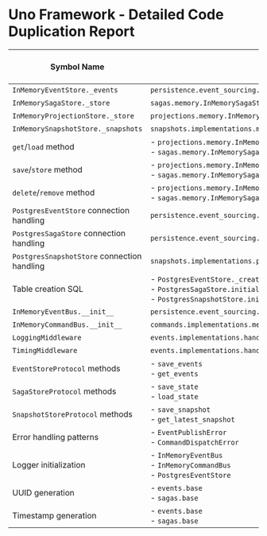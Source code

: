 # Uno Framework - Detailed Code Duplication Report

| Symbol Name | Duplicate Locations | Canonical Location | Fixed (✓/✗) |
|------------|-------------------|-------------------|------------|
| `InMemoryEventStore._events` | `persistence.event_sourcing.implementations.memory.event_store.InMemoryEventStore` | `persistence.base.InMemoryStore` | ✓ |
| `InMemorySagaStore._store` | `sagas.memory.InMemorySagaStore` | `persistence.base.InMemoryStore` | ✗ |
| `InMemoryProjectionStore._store` | `projections.memory.InMemoryProjectionStore` | `persistence.base.InMemoryStore` | ✗ |
| `InMemorySnapshotStore._snapshots` | `snapshots.implementations.memory.snapshot.InMemorySnapshotStore` | `persistence.base.InMemoryStore` | ✗ |
| `get`/`load` method | - `projections.memory.InMemoryProjectionStore.get`<br>- `sagas.memory.InMemorySagaStore.load_state` | `persistence.base.InMemoryStore` | ✗ |
| `save`/`store` method | - `projections.memory.InMemoryProjectionStore.save`<br>- `sagas.memory.InMemorySagaStore.save_state` | `persistence.base.InMemoryStore` | ✗ |
| `delete`/`remove` method | - `projections.memory.InMemoryProjectionStore.delete`<br>- `sagas.memory.InMemorySagaStore.delete_state` | `persistence.base.InMemoryStore` | ✗ |
| `PostgresEventStore` connection handling | `persistence.event_sourcing.implementations.postgres.event_store.PostgresEventStore` | `persistence.base.PostgresStore` | ✗ |
| `PostgresSagaStore` connection handling | `persistence.event_sourcing.implementations.postgres.saga_store.PostgresSagaStore` | `persistence.base.PostgresStore` | ✗ |
| `PostgresSnapshotStore` connection handling | `snapshots.implementations.postgres.snapshot.PostgresSnapshotStore` | `persistence.base.PostgresStore` | ✗ |
| Table creation SQL | - `PostgresEventStore._create_event_table()`<br>- `PostgresSagaStore.initialize()`<br>- `PostgresSnapshotStore.initialize()` | `persistence.base.PostgresStore` | ✗ |
| `InMemoryEventBus.__init__` | `persistence.event_sourcing.implementations.memory.bus.InMemoryEventBus` | `messaging.base.MessageBus` | ✗ |
| `InMemoryCommandBus.__init__` | `commands.implementations.memory_bus.InMemoryCommandBus` | `messaging.base.MessageBus` | ✗ |
| `LoggingMiddleware` | `events.implementations.handlers.middleware.LoggingMiddleware` | `middleware.base.LoggingMiddleware` | ✗ |
| `TimingMiddleware` | `events.implementations.handlers.middleware.TimingMiddleware` | `middleware.base.TimingMiddleware` | ✗ |
| `EventStoreProtocol` methods | - `save_events`<br>- `get_events` | `persistence.protocols.StoreProtocol` | ✗ |
| `SagaStoreProtocol` methods | - `save_state`<br>- `load_state` | `persistence.protocols.StoreProtocol` | ✗ |
| `SnapshotStoreProtocol` methods | - `save_snapshot`<br>- `get_latest_snapshot` | `persistence.protocols.StoreProtocol` | ✗ |
| Error handling patterns | - `EventPublishError`<br>- `CommandDispatchError` | `errors.base` | ✗ |
| Logger initialization | - `InMemoryEventBus`<br>- `InMemoryCommandBus`<br>- `PostgresEventStore` | `core.logging.with_logger` | ✗ |
| UUID generation | - `events.base`<br>- `sagas.base` | `core.utils.ids` | ✗ |
| Timestamp generation | - `events.base`<br>- `sagas.base` | `core.utils.time` | ✗ |
